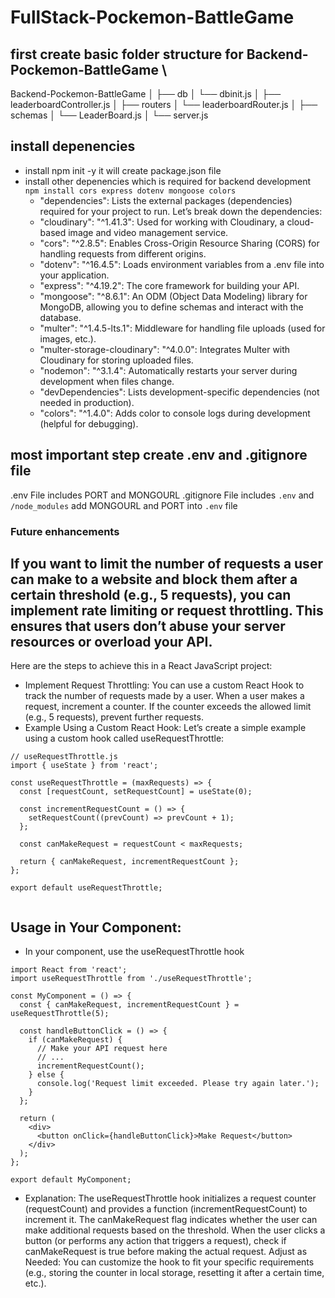 # FullStack-Pockemon-BattleGame

## first create basic folder structure for Backend-Pockemon-BattleGame \

Backend-Pockemon-BattleGame
│
├── db
│ └── dbinit.js
│
├── leaderboardController.js
│
├── routers
│ └── leaderboardRouter.js
│
├── schemas
│ └── LeaderBoard.js
│
└── server.js

## install depenencies

- install npm init -y it will create package.json file
- install other depenencies which is required for backend development \
  `npm install cors express dotenv mongoose colors `
  - "dependencies":
    Lists the external packages (dependencies) required for your project to run.
    Let’s break down the dependencies:
  - "cloudinary": "^1.41.3":
    Used for working with Cloudinary, a cloud-based image and video management service.
  - "cors": "^2.8.5":
    Enables Cross-Origin Resource Sharing (CORS) for handling requests from different origins.
  - "dotenv": "^16.4.5":
    Loads environment variables from a .env file into your application.
  - "express": "^4.19.2":
    The core framework for building your API.
  - "mongoose": "^8.6.1":
    An ODM (Object Data Modeling) library for MongoDB, allowing you to define schemas and interact with the database.
  - "multer": "^1.4.5-lts.1":
    Middleware for handling file uploads (used for images, etc.).
  - "multer-storage-cloudinary": "^4.0.0":
    Integrates Multer with Cloudinary for storing uploaded files.
  - "nodemon": "^3.1.4":
    Automatically restarts your server during development when files change.
  - "devDependencies":
    Lists development-specific dependencies (not needed in production).
  - "colors": "^1.4.0":
    Adds color to console logs during development (helpful for debugging).

## most important step create .env and .gitignore file

.env File includes PORT and MONGOURL
.gitignore File includes `.env` and `/node_modules`
add MONGOURL and PORT into `.env` file

### Future enhancements

## If you want to limit the number of requests a user can make to a website and block them after a certain threshold (e.g., 5 requests), you can implement rate limiting or request throttling. This ensures that users don’t abuse your server resources or overload your API.

Here are the steps to achieve this in a React JavaScript project:

- Implement Request Throttling:
  You can use a custom React Hook to track the number of requests made by a user.
  When a user makes a request, increment a counter.
  If the counter exceeds the allowed limit (e.g., 5 requests), prevent further requests.
- Example Using a Custom React Hook:
  Let’s create a simple example using a custom hook called useRequestThrottle:

```
// useRequestThrottle.js
import { useState } from 'react';

const useRequestThrottle = (maxRequests) => {
  const [requestCount, setRequestCount] = useState(0);

  const incrementRequestCount = () => {
    setRequestCount((prevCount) => prevCount + 1);
  };

  const canMakeRequest = requestCount < maxRequests;

  return { canMakeRequest, incrementRequestCount };
};

export default useRequestThrottle;


```

## Usage in Your Component:

- In your component, use the useRequestThrottle hook

```
import React from 'react';
import useRequestThrottle from './useRequestThrottle';

const MyComponent = () => {
  const { canMakeRequest, incrementRequestCount } = useRequestThrottle(5);

  const handleButtonClick = () => {
    if (canMakeRequest) {
      // Make your API request here
      // ...
      incrementRequestCount();
    } else {
      console.log('Request limit exceeded. Please try again later.');
    }
  };

  return (
    <div>
      <button onClick={handleButtonClick}>Make Request</button>
    </div>
  );
};

export default MyComponent;

```

- Explanation:
  The useRequestThrottle hook initializes a request counter (requestCount) and provides a function (incrementRequestCount) to increment it.
  The canMakeRequest flag indicates whether the user can make additional requests based on the threshold.
  When the user clicks a button (or performs any action that triggers a request), check if canMakeRequest is true before making the actual request.
  Adjust as Needed:
  You can customize the hook to fit your specific requirements (e.g., storing the counter in local storage, resetting it after a certain time, etc.).
